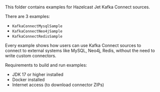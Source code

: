 This folder contains examples for Hazelcast Jet Kafka Connect sources.

There are 3 examples:
- `KafkaConnectMysqlSample`
- `KafkaConnectNeo4jSample`
- `KafkaConnectRedisSample`

Every example shows how users can use Kafka Connect sources to connect
to external systems like MySQL, Neo4j, Redis, without the need to write
custom connectors.

Requirements to build and run examples:
- JDK 17 or higher installed
- Docker installed
- Internet access (to download connector ZIPs)